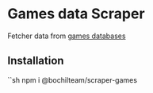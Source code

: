 # Games data Scraper
Fetcher data from [games databases](https://github.com/BochilTeam/database/tree/master/games)

## Installation
``sh
npm i @bochilteam/scraper-games
```